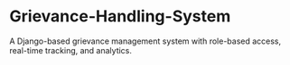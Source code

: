 # Grievance-Handling-System
A Django-based grievance management system with role-based access, real-time tracking, and analytics.
